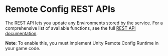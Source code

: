 # Remote Config REST APIs
The REST API lets you update any [Environments](Environments.md) stored by the service. For a comprehensive list of available functions, see the full [REST API documentation](https://remote-config-api-docs.uca.cloud.unity3d.com/).

**Note**: To enable this, you must implement Unity Remote Config Runtime in your game code.